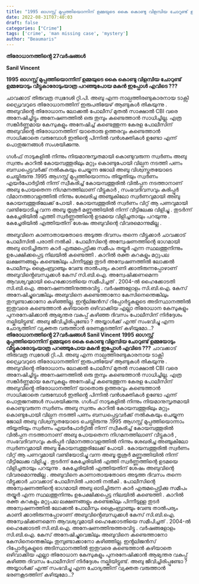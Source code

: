 ```yaml
---
title: "1995 ഓഗസ്റ്റ് മുപ്പത്തിയൊന്നിന് ഉമ്മയുടെ കൈ കൊണ്ടു വിളമ്പിയ ചോറുണ്ട് ഉമ്മയോടും വീട്ടുകാരോടുംയാത്ര പറഞ്ഞുപോയ മകൻ ഇപ്പോൾ എവിടെ ?"
date: 2022-08-31T07:40:03
draft: false
categories: ["Crime"]
tags: ['crime', 'man missing case', 'mystery']
author: "Beaumaris"
---
```


<strong>തിരോധാനത്തിൻ്റെ 27വർഷങ്ങൾ</strong>

<strong>Sanil Vincent </strong>

<strong>1995 ഓഗസ്റ്റ് മുപ്പത്തിയൊന്നിന് ഉമ്മയുടെ കൈ കൊണ്ടു വിളമ്പിയ ചോറുണ്ട് ഉമ്മയോടും വീട്ടുകാരോടുംയാത്ര പറഞ്ഞുപോയ മകൻ ഇപ്പോൾ എവിടെ ???</strong>

ചാവക്കാട് തിരുവത്ര സ്വദേശി റ്റി.പി. അബു എന്ന നാല്പത്തിരണ്ടുകാരനായ ടാക്സി ഡ്രൈവറുടെ തിരോധാനത്തിന് ഇരുപതിയേഴ് ആണ്ടുകൾ തികയുന്നു . അബുവിൻ്റെ തിരോധാനം ലോക്കൽ പോലീസ് മുതൽ സാക്ഷാൽ CBI വരെ അനേഷിച്ചിട്ടും അനേഷണത്തിൽ ഒരു തുമ്പും കണ്ടെത്താൻ സാധിച്ചില്ല. എത്ര സങ്കീർണ്ണമായ കേസുകളും അനേഷിച്ച് കണ്ടെത്തുന്ന കേരള പോലീസിന് അബുവിൻ്റെ തിരോധാനത്തിന് യാതൊരു ഉത്തരവും കണ്ടെത്താൻ സാധിക്കാതെ വരുമ്പോൾ ഇതിൻ്റെ പിന്നിൽ വൻശക്തികൾ ഉണ്ടോ എന്ന് പൊതുജനങ്ങൾ സംശയിക്കുന്നു.

ഗൾഫ് നാടുകളിൽ നിന്നും നിയമാനുസൃതമായി കൊണ്ടുവരുന്ന സ്വർണം അബു സ്വന്തം കാറിൽ കോയമ്പത്തൂരിലും മറ്റും കൊണ്ടുപോയി വില്പന നടത്തി പണം ബന്ധപ്പെട്ടവർക്ക് നൽകുകയും ചെയ്യുന്ന ജോലി അബു വിശ്വസ്തതയോടെ ചെയ്തിരുന്നു .1995 ആഗസ്റ്റ് മുപ്പത്തിയൊന്നാം തിയ്യതിയും സ്വർണം എയർപോർട്ടിൽ നിന്ന് സ്വീകരിച്ച് കോയമ്പത്തൂരിൽ വിൽപ്പന നടത്താനാണ് അബു പോയതെന്ന നിഗമനത്തിലാണ് വീട്ടുകാർ , സംഭവദിവസവും കരിപ്പൂർ വിമാനത്താവളത്തിൽ നിന്നും ശേഖരിച്ച അഞ്ചുകിലോ സ്വർണവുമായി അബു കോയമ്പത്തൂരിലേക്ക് പോയി . കോയമ്പത്തൂരിൽ സ്വർണം വിറ്റ് ആ പണവുമായി വണ്ടിയോടിച്ചു വന്ന അബൂ തൃശൂർ മണ്ണുത്തിയിൽ നിന്ന് വീട്ടിലേക്കു വിളിച്ചു . തുടർന്ന് കേച്ചേരിയിൽ എത്തി സ്വർണ്ണത്തിന്റെ ഉടമയെ വിളിച്ചതായും പറയുന്നു . കേച്ചേരിയിൽ എത്തിയതിന് ശേഷം അബുവിന്റെ വിവരമൊന്നുമില്ല .

അബുവിനെ കാണാതായതോടെ അടുത്ത ദിവസം തന്നെ വീട്ടുക്കാർ ചാവക്കാട് പോലീസിൽ പരാതി നൽകി . പോലീസിന്റെ അന്വേഷണത്തിന്റെ ഭാഗമായി അബു ഓടിച്ചിരുന്ന കാർ എരുമപ്പെട്ടിക്കു സമീപം തയ്യൂർ എന്ന സ്ഥലത്തുനിന്നും ഉപേക്ഷിക്കപ്പെട്ട നിലയിൽ കണ്ടെത്തി . കാറിൽ രക്ത കറകളും മറ്റുപല ലക്ഷണങ്ങളും കണ്ടെങ്കിലും പിന്നീടുള്ള തുടർ അന്വേഷണത്തിൽ ലോക്കൽ പോലീസും ക്രൈംബ്രാഞ്ചും വേണ്ട താൽപര്യം കാണി ക്കാതിരുന്നപ്പോഴാണ് അബുവിൻ്റെബന്ധുക്കൾ കേസ് സി.ബി.ഐ. അന്വേഷിക്കണമെന്ന ആവശ്യവുമായി ഹൈക്കോടതിയെ സമീപിച്ചത് . 2004-ൽ ഹൈക്കോടതി സി.ബി.ഐ. അനേഷണത്തിനുത്തരവിട്ടു . വർഷങ്ങളോളം സി.ബി.ഐ. കേസ് അനേഷിച്ചുവെങ്കിലും അബുവിനെ കണ്ടെത്താനോ കേസിനെന്തെങ്കിലും തുമ്പുണ്ടാക്കാനോ കഴിഞ്ഞില്ല. ഇൻ്റലിജൻസ് റിപ്പോർട്ടുകളുടെ അടിസ്ഥാനത്തിൽ ഇതുവരെ കണ്ടെത്താൻ കഴിയാതെ ഒഴിവാക്കിയ എല്ലാ തിരോധാന കേസുകളും പുനരനേഷിക്കാൻ ആഭ്യന്തര വകുപ്പ് കഴിഞ്ഞ ദിവസം പോലീസിന് നിർദ്ദേശം നല്കിയിട്ടുണ്ട്. അബു ജീവിച്ചിരിപ്പുണ്ടോ ? അയ്യാൾക്ക് എന്ത് സംഭവിച്ചു എന്ന ചോദ്യത്തിന് വ്യക്തത വരുത്താൻ ഭരണകൂടത്തിന് കഴിയുമോ...?
**തിരോധാനത്തിൻ്റെ 27വർഷങ്ങൾ** **Sanil Vincent** **1995 ഓഗസ്റ്റ് മുപ്പത്തിയൊന്നിന് ഉമ്മയുടെ കൈ കൊണ്ടു വിളമ്പിയ ചോറുണ്ട് ഉമ്മയോടും വീട്ടുകാരോടുംയാത്ര പറഞ്ഞുപോയ മകൻ ഇപ്പോൾ എവിടെ ???** ചാവക്കാട് തിരുവത്ര സ്വദേശി റ്റി.പി. അബു എന്ന നാല്പത്തിരണ്ടുകാരനായ ടാക്സി ഡ്രൈവറുടെ തിരോധാനത്തിന് ഇരുപതിയേഴ് ആണ്ടുകൾ തികയുന്നു . അബുവിൻ്റെ തിരോധാനം ലോക്കൽ പോലീസ് മുതൽ സാക്ഷാൽ CBI വരെ അനേഷിച്ചിട്ടും അനേഷണത്തിൽ ഒരു തുമ്പും കണ്ടെത്താൻ സാധിച്ചില്ല. എത്ര സങ്കീർണ്ണമായ കേസുകളും അനേഷിച്ച് കണ്ടെത്തുന്ന കേരള പോലീസിന് അബുവിൻ്റെ തിരോധാനത്തിന് യാതൊരു ഉത്തരവും കണ്ടെത്താൻ സാധിക്കാതെ വരുമ്പോൾ ഇതിൻ്റെ പിന്നിൽ വൻശക്തികൾ ഉണ്ടോ എന്ന് പൊതുജനങ്ങൾ സംശയിക്കുന്നു. ഗൾഫ് നാടുകളിൽ നിന്നും നിയമാനുസൃതമായി കൊണ്ടുവരുന്ന സ്വർണം അബു സ്വന്തം കാറിൽ കോയമ്പത്തൂരിലും മറ്റും കൊണ്ടുപോയി വില്പന നടത്തി പണം ബന്ധപ്പെട്ടവർക്ക് നൽകുകയും ചെയ്യുന്ന ജോലി അബു വിശ്വസ്തതയോടെ ചെയ്തിരുന്നു .1995 ആഗസ്റ്റ് മുപ്പത്തിയൊന്നാം തിയ്യതിയും സ്വർണം എയർപോർട്ടിൽ നിന്ന് സ്വീകരിച്ച് കോയമ്പത്തൂരിൽ വിൽപ്പന നടത്താനാണ് അബു പോയതെന്ന നിഗമനത്തിലാണ് വീട്ടുകാർ , സംഭവദിവസവും കരിപ്പൂർ വിമാനത്താവളത്തിൽ നിന്നും ശേഖരിച്ച അഞ്ചുകിലോ സ്വർണവുമായി അബു കോയമ്പത്തൂരിലേക്ക് പോയി . കോയമ്പത്തൂരിൽ സ്വർണം വിറ്റ് ആ പണവുമായി വണ്ടിയോടിച്ചു വന്ന അബൂ തൃശൂർ മണ്ണുത്തിയിൽ നിന്ന് വീട്ടിലേക്കു വിളിച്ചു . തുടർന്ന് കേച്ചേരിയിൽ എത്തി സ്വർണ്ണത്തിന്റെ ഉടമയെ വിളിച്ചതായും പറയുന്നു . കേച്ചേരിയിൽ എത്തിയതിന് ശേഷം അബുവിന്റെ വിവരമൊന്നുമില്ല . അബുവിനെ കാണാതായതോടെ അടുത്ത ദിവസം തന്നെ വീട്ടുക്കാർ ചാവക്കാട് പോലീസിൽ പരാതി നൽകി . പോലീസിന്റെ അന്വേഷണത്തിന്റെ ഭാഗമായി അബു ഓടിച്ചിരുന്ന കാർ എരുമപ്പെട്ടിക്കു സമീപം തയ്യൂർ എന്ന സ്ഥലത്തുനിന്നും ഉപേക്ഷിക്കപ്പെട്ട നിലയിൽ കണ്ടെത്തി . കാറിൽ രക്ത കറകളും മറ്റുപല ലക്ഷണങ്ങളും കണ്ടെങ്കിലും പിന്നീടുള്ള തുടർ അന്വേഷണത്തിൽ ലോക്കൽ പോലീസും ക്രൈംബ്രാഞ്ചും വേണ്ട താൽപര്യം കാണി ക്കാതിരുന്നപ്പോഴാണ് അബുവിൻ്റെബന്ധുക്കൾ കേസ് സി.ബി.ഐ. അന്വേഷിക്കണമെന്ന ആവശ്യവുമായി ഹൈക്കോടതിയെ സമീപിച്ചത് . 2004-ൽ ഹൈക്കോടതി സി.ബി.ഐ. അനേഷണത്തിനുത്തരവിട്ടു . വർഷങ്ങളോളം സി.ബി.ഐ. കേസ് അനേഷിച്ചുവെങ്കിലും അബുവിനെ കണ്ടെത്താനോ കേസിനെന്തെങ്കിലും തുമ്പുണ്ടാക്കാനോ കഴിഞ്ഞില്ല. ഇൻ്റലിജൻസ് റിപ്പോർട്ടുകളുടെ അടിസ്ഥാനത്തിൽ ഇതുവരെ കണ്ടെത്താൻ കഴിയാതെ ഒഴിവാക്കിയ എല്ലാ തിരോധാന കേസുകളും പുനരനേഷിക്കാൻ ആഭ്യന്തര വകുപ്പ് കഴിഞ്ഞ ദിവസം പോലീസിന് നിർദ്ദേശം നല്കിയിട്ടുണ്ട്. അബു ജീവിച്ചിരിപ്പുണ്ടോ ? അയ്യാൾക്ക് എന്ത് സംഭവിച്ചു എന്ന ചോദ്യത്തിന് വ്യക്തത വരുത്താൻ ഭരണകൂടത്തിന് കഴിയുമോ...?
